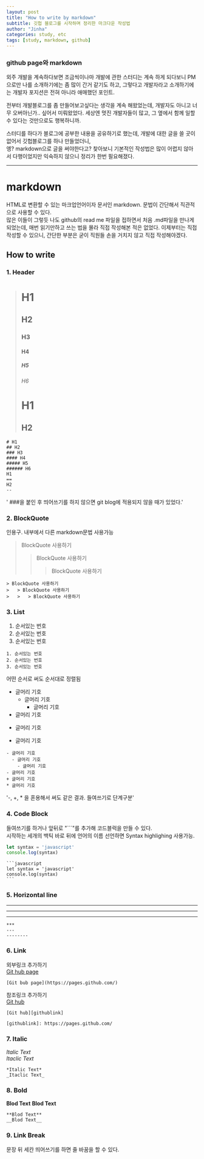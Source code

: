 ```yaml
---
layout: post
title: "How to write by markdown"
subtitle: 깃헙 블로그를 시작하며 정리한 마크다운 작성법
author: "Jinha"
categories: study, etc
tags: [study, markdown, github]
---
```


### github page와 markdown

외주 개발을 계속하다보면 조금씩이나마 개발에 관한 스터디는 계속 하게 되다보니 PM으로만 나를 소개하기에는 좀 많이 간거 같기도 하고, 그렇다고 개발자라고 소개하기에는 개발자 포지션은 전혀 아니라 애매했던 포인트.   

전부터 개발블로그를 좀 만들어보고싶다는 생각을 계속 해왔었는데, 개발자도 아니고 너무 오버아닌가.. 싶어서 미뤄왔었다.
세상엔 멋진 개발자들이 많고, 그 옆에서 함께 일할 수 있다는 것만으로도 행복하니까.   

스터디를 하다가 블로그에 공부한 내용을 공유하기로 했는데, 개발에 대한 글을 쓸 곳이 없어서 깃헙블로그를 하나 만들었더니,   
엥? markdown으로 글을 써야한다고? 찾아보니 기본적인 작성법은 많이 어렵지 않아서 다행이었지만 익숙하지 않으니 정리가 한번 필요해졌다.

***

# markdown

HTML로 변환할 수 있는 마크업언어이자 문서인 markdown. 문법이 간단해서 직관적으로 사용할 수 있다.   
많은 이들이 그렇듯 나도 github의 read me 파일을 접하면서 처음 .md파일을 만나게 되었는데, 매번 읽기만하고 쓰는 법을 몰라 직접 작성해본 적은 없었다.
이제부터는 직접 작성할 수 있으니, 간단한 부분은 굳이 직원들 손을 거치지 않고 직접 작성해야겠다.

## How to write

### 1. Header
># H1
>## H2
>### H3
>#### H4
>##### H5
>###### H6
>H1
>==
>H2
>--

```
# H1
## H2
### H3
#### H4
##### H5
###### H6
H1
==
H2
--
```
' ###을 붙인 후 띄어쓰기를 하지 않으면 git blog에 적용되지 않을 때가 있었다.'

### 2. BlockQuote
인용구. 내부에서 다른 markdown문법 사용가능
> BlockQuote 사용하기
>   > BlockQuote 사용하기
>   >   > BlockQuote 사용하기
```
> BlockQuote 사용하기
>   > BlockQuote 사용하기
>   >   > BlockQuote 사용하기
```


### 3. List
1. 순서있는 번호
2. 순서있는 번호
3. 순서있는 번호
```
1. 순서있는 번호
2. 순서있는 번호
3. 순서있는 번호
```
어떤 순서로 써도 순서대로 정렬됨

- 글머리 기호
  - 글머리 기호
    - 글머리 기호
- 글머리 기호
+ 글머리 기호
* 글머리 기호

```
- 글머리 기호
  - 글머리 기호
    - 글머리 기호
- 글머리 기호
+ 글머리 기호
* 글머리 기호
```
'-, +, * 을 혼용해서 써도 같은 결과. 들여쓰기로 단계구분'

### 4. Code Block
들여쓰기를 하거나 앞뒤로 "```"를 추가해 코드블럭을 만들 수 있다.   
시작하는 세개의 백틱 바로 뒤에 언어의 이름 선언하면 Syntax highlighing 사용가능.

```javascript
let syntax = 'javascript'
console.log(syntax) 
```

    ```javascript
    let syntax = 'javascript'
    console.log(syntax)
    ```

### 5. Horizontal line

***
---
--------
```
***
---
--------
```

### 6. Link
외부링크 추가하기   
[Git hub page](https://pages.github.com/)
```    
[Git bub page](https://pages.github.com/)
```

참조링크 추가하기   
[Git hub][githublink]   

[githublink]: https://pages.github.com/

```
[Git hub][githublink]   

[githublink]: https://pages.github.com/
```


### 7. Italic

*Italic Text*   
_Itaclic Text_

```
*Italic Text*   
_Itaclic Text_
```


### 8. Bold

**Blod Text**
__Blod Text__

```
**Blod Text**
__Blod Text__
```

### 9. Link Break

문장 뒤 세칸 띄어쓰기를 하면 줄 바꿈을 할 수 있다.

